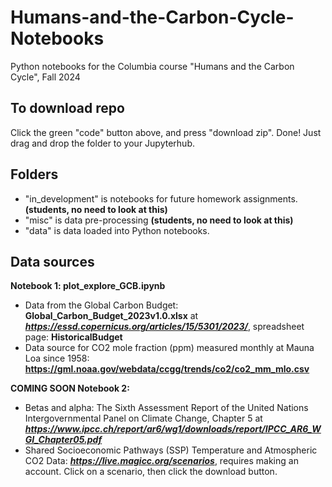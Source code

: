 # Humans-and-the-Carbon-Cycle-Notebooks
Python notebooks for the Columbia course "Humans and the Carbon Cycle", Fall 2024

## To download repo
Click the green "code" button above, and press "download zip". Done!
Just drag and drop the folder to your Jupyterhub.

## Folders
- "in_development" is notebooks for future homework assignments. **(students, no need to look at this)**
- "misc" is data pre-processing **(students, no need to look at this)**
- "data" is data loaded into Python notebooks.

## **Data sources**

**Notebook 1: plot_explore_GCB.ipynb**
- Data from the Global Carbon Budget: **Global_Carbon_Budget_2023v1.0.xlsx** at **_https://essd.copernicus.org/articles/15/5301/2023/_**, spreadsheet page: **HistoricalBudget**
- Data source for CO2 mole fraction (ppm) measured monthly at Mauna Loa since 1958: **https://gml.noaa.gov/webdata/ccgg/trends/co2/co2_mm_mlo.csv**

**COMING SOON Notebook 2:**
- Betas and alpha: The Sixth Assessment Report of the United Nations Intergovernmental Panel on Climate Change, Chapter 5 at _**https://www.ipcc.ch/report/ar6/wg1/downloads/report/IPCC_AR6_WGI_Chapter05.pdf**_
- Shared Socioeconomic Pathways (SSP) Temperature and Atmospheric CO2 Data: _**https://live.magicc.org/scenarios**_, requires making an account. Click on a scenario, then click the download button.
